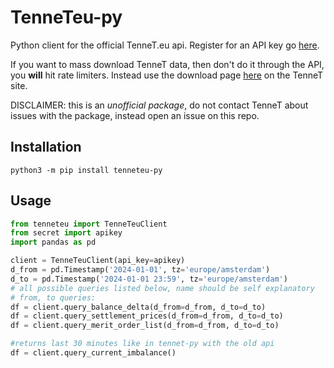 # TenneTeu-py
Python client for the official TenneT.eu api. Register for an API key go [here](https://www.tennet.eu/registration-api-token).

If you want to mass download TenneT data, then don't do it through the API, you **will** hit rate limiters. Instead use the download page [here](https://www.tennet.eu/nl-en/grids-and-markets/transparency-data-netherlands/download-page-transparency) on the TenneT site.

DISCLAIMER: this is an _unofficial package_, do not contact TenneT about issues with the package, instead open an issue on this repo.

## Installation
`python3 -m pip install tenneteu-py`

## Usage
```python
from tenneteu import TenneTeuClient
from secret import apikey
import pandas as pd

client = TenneTeuClient(api_key=apikey)
d_from = pd.Timestamp('2024-01-01', tz='europe/amsterdam')
d_to = pd.Timestamp('2024-01-01 23:59', tz='europe/amsterdam')
# all possible queries listed below, name should be self explanatory
# from, to queries:
df = client.query_balance_delta(d_from=d_from, d_to=d_to)
df = client.query_settlement_prices(d_from=d_from, d_to=d_to)
df = client.query_merit_order_list(d_from=d_from, d_to=d_to)

#returns last 30 minutes like in tennet-py with the old api
df = client.query_current_imbalance() 
```